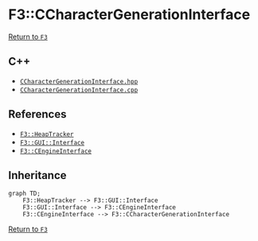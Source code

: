 # F3::CCharacterGenerationInterface

[Return to `F3`](/docs/F3.md)

## C++

- [`CCharacterGenerationInterface.hpp`](/c++/include/CCharacterGenerationInterface.hpp)
- [`CCharacterGenerationInterface.cpp`](/c++/source/CCharacterGenerationInterface.cpp)

## References

- [`F3::HeapTracker`](/docs/F3/HeapTracker.md)
- [`F3::GUI::Interface`](/docs/F3/GUI/Interface.md)
- [`F3::CEngineInterface`](/docs/F3/CEngineInterface.md)

## Inheritance

```mermaid
graph TD;
    F3::HeapTracker --> F3::GUI::Interface
    F3::GUI::Interface --> F3::CEngineInterface
    F3::CEngineInterface --> F3::CCharacterGenerationInterface
```

[Return to `F3`](/docs/F3.md)